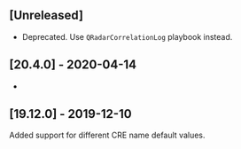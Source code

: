 ## [Unreleased]
- Deprecated. Use `QRadarCorrelationLog` playbook instead.

## [20.4.0] - 2020-04-14
-


## [19.12.0] - 2019-12-10
Added support for different CRE name default values.
